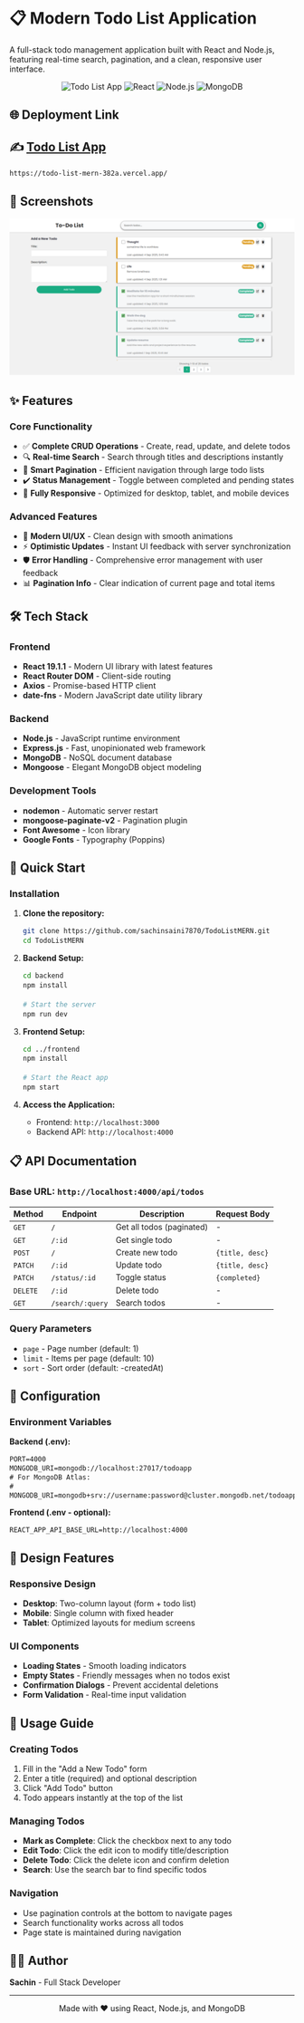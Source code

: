 # 📋 Modern Todo List Application

A full-stack todo management application built with React and Node.js, featuring real-time search, pagination, and a clean, responsive user interface.

<div align="center">

![Todo List App](https://img.shields.io/badge/Todo%20List-Full%20Stack-brightgreen)
![React](https://img.shields.io/badge/React-19.1.1-blue)
![Node.js](https://img.shields.io/badge/Node.js-Express-green)
![MongoDB](https://img.shields.io/badge/Database-MongoDB-brightgreen)

</div>

##  🌐 Deployment Link

## ✍️ [Todo List App](https://todo-list-mern-382a.vercel.app/)
```bash
https://todo-list-mern-382a.vercel.app/
```

## 📸 Screenshots

![Home Page](screenShots/TodoListHomePage.png)

## ✨ Features

### Core Functionality
- ✅ **Complete CRUD Operations** - Create, read, update, and delete todos
- 🔍 **Real-time Search** - Search through titles and descriptions instantly  
- 📄 **Smart Pagination** - Efficient navigation through large todo lists
- ✔️ **Status Management** - Toggle between completed and pending states
- 📱 **Fully Responsive** - Optimized for desktop, tablet, and mobile devices

### Advanced Features
- 🎨 **Modern UI/UX** - Clean design with smooth animations
- ⚡ **Optimistic Updates** - Instant UI feedback with server synchronization
- 🛡️ **Error Handling** - Comprehensive error management with user feedback
- 📊 **Pagination Info** - Clear indication of current page and total items

## 🛠️ Tech Stack

### Frontend
- **React 19.1.1** - Modern UI library with latest features
- **React Router DOM** - Client-side routing
- **Axios** - Promise-based HTTP client
- **date-fns** - Modern JavaScript date utility library

### Backend
- **Node.js** - JavaScript runtime environment
- **Express.js** - Fast, unopinionated web framework
- **MongoDB** - NoSQL document database
- **Mongoose** - Elegant MongoDB object modeling

### Development Tools
- **nodemon** - Automatic server restart
- **mongoose-paginate-v2** - Pagination plugin
- **Font Awesome** - Icon library
- **Google Fonts** - Typography (Poppins)

## 🚀 Quick Start

### Installation

1. **Clone the repository:**
   ```bash
   git clone https://github.com/sachinsaini7870/TodoListMERN.git
   cd TodoListMERN
   ```

2. **Backend Setup:**
   ```bash
   cd backend
   npm install
      
   # Start the server
   npm run dev
   ```

3. **Frontend Setup:**
   ```bash
   cd ../frontend
   npm install
   
   # Start the React app
   npm start
   ```

4. **Access the Application:**
   - Frontend: `http://localhost:3000`
   - Backend API: `http://localhost:4000`

## 📋 API Documentation

### Base URL: `http://localhost:4000/api/todos`

| Method | Endpoint | Description | Request Body |
|--------|----------|-------------|--------------|
| `GET` | `/` | Get all todos (paginated) | - |
| `GET` | `/:id` | Get single todo | - |
| `POST` | `/` | Create new todo | `{title, desc}` |
| `PATCH` | `/:id` | Update todo | `{title, desc}` |
| `PATCH` | `/status/:id` | Toggle status | `{completed}` |
| `DELETE` | `/:id` | Delete todo | - |
| `GET` | `/search/:query` | Search todos | - |

### Query Parameters
- `page` - Page number (default: 1)
- `limit` - Items per page (default: 10)
- `sort` - Sort order (default: -createdAt)

## 🔧 Configuration

### Environment Variables

**Backend (.env):**
```env
PORT=4000
MONGODB_URI=mongodb://localhost:27017/todoapp
# For MongoDB Atlas:
# MONGODB_URI=mongodb+srv://username:password@cluster.mongodb.net/todoapp
```

**Frontend (.env - optional):**
```env
REACT_APP_API_BASE_URL=http://localhost:4000
```

## 🎨 Design Features

### Responsive Design
- **Desktop**: Two-column layout (form + todo list)
- **Mobile**: Single column with fixed header
- **Tablet**: Optimized layouts for medium screens

### UI Components
- **Loading States** - Smooth loading indicators
- **Empty States** - Friendly messages when no todos exist
- **Confirmation Dialogs** - Prevent accidental deletions
- **Form Validation** - Real-time input validation

## 📱 Usage Guide

### Creating Todos
1. Fill in the "Add a New Todo" form
2. Enter a title (required) and optional description
3. Click "Add Todo" button
4. Todo appears instantly at the top of the list

### Managing Todos
- **Mark as Complete**: Click the checkbox next to any todo
- **Edit Todo**: Click the edit icon to modify title/description
- **Delete Todo**: Click the delete icon and confirm deletion
- **Search**: Use the search bar to find specific todos

### Navigation
- Use pagination controls at the bottom to navigate pages
- Search functionality works across all todos
- Page state is maintained during navigation



## 👨‍💻 Author

**Sachin** - Full Stack Developer

---

<div align="center">

Made with ❤️ using React, Node.js, and MongoDB
